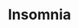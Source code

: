 ---
codehost: https://github.com/https://github.com/Kong/insomnia
logohandle: insomniarest
sort: insomnia
title: Insomnia
twitter: https://x.com/GetInsomnia
website: https://insomnia.rest/
---